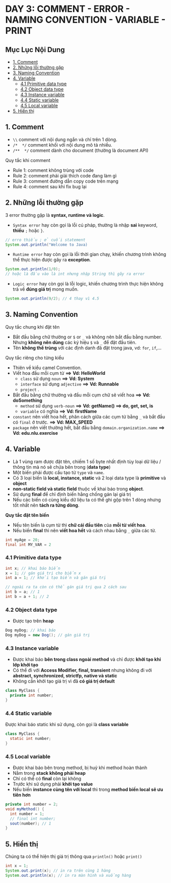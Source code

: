# DAY 3: COMMENT - ERROR - NAMING CONVENTION - VARIABLE - PRINT

## Mục Lục Nội Dung

  - [1. Comment](#1-comment)
  - [2. Những lỗi thường gặp](#2-những-lỗi-thường-gặp)
  - [3. Naming Convention](#3-naming-convention)
  - [4. Variable](#4-variable)
    - [4.1 Primitive data type](#41-primitive-data-type)
    - [4.2 Object data type](#42-object-data-type)
    - [4.3 Instance variable](#43-instance-variable)
    - [4.4 Static variable](#44-static-variable)
    - [4.5 Local variable](#45-local-variable)
  - [5. Hiển thị](#5-hiển-thị)

## 1. Comment

- `\\` comment với nội dung ngắn và chỉ trên 1 dòng.
- `/*  */` comment khối với nội dung mô tả nhiều.
- `/**  */` comment dành cho document (thường là document API)

Quy tắc khi comment

- Rule 1: comment không trùng với code
- Rule 2: comment phải giải thích code đang làm gì
- Rule 3: comment đường dẫn copy code trên mạng
- Rule 4: comment sau khi fix bug lại

## 2. Những lỗi thường gặp

3 error thường gặp là **syntax, runtime và logic**.

- `Syntax error` hay còn gọi là lỗi cú pháp, thường là nhập **sai** keyword, **thiếu** `;` hoặc `}`.

```java
// erro thiếu ; ở cuối statement
System.out.println("Welcome to Java)
```

- `Runtime error` hay còn gọi là lỗi thời gian chạy, khiến chương trình không thể thực hiện được gây ra **exception**.

```java
System.out.println(1/0);
// hoặc là đầu vào là int nhưng nhập String thì gây ra error
```

- `Logic error` hay còn gọi là lỗi logic, khiến chương trình thực hiện không trả về **đúng giá trị** mong muốn.

```java
System.out.println(9/2); // 4 thay vì 4.5
```

## 3. Naming Convention

Quy tắc chung khi đặt tên

- Bắt đầu bằng chữ thường or `$` or `_` và không nên bắt đầu bằng number. Nhưng **không nên dùng** các ký hiệu `$` và `_` để đặt đầu tiên.
- Tên **không thể trùng** với các định danh đã đặt trong java, vd: `for`, `if`,...

Quy tắc riêng cho từng kiểu

- Thiên về kiểu camel Convention.
- Viết hoa đầu mỗi cụm từ **==>** **Vd: HelloWorld**
  - `class` sử dụng `noun` **==>** **Vd: System**
  - `interface` sử dụng `adjective` **==>** **Vd: Runnable**
  - `project` . 
- Bắt đầu bằng chữ thường và đầu mỗi cụm chữ sẽ viết hoa **==>** **Vd: doSomething**
  - `method` sử dụng `verb-noun` **==>** **Vd: getName() ==> do, get, set, is**
  - `variable` có nghĩa **==>** **Vd: firstName**
- `constant` nên viết hoa hết, phân cách giữa các cụm từ bằng `_` và bắt đầu có `final` ở trước. **==>** **Vd: MAX_SPEED**
- `package` nên viết thường hết, bắt đầu bằng `domain.organization.name` **==>** **Vd: edu.nlu.exercise**

## 4. Variable

- Là 1 vùng ram được đặt tên, chiếm 1 số byte nhất định tùy loại dữ liệu / thông tin mà nó sẽ chứa bên trong (**data type**)
- Một biến phải được cấu tạo từ `type` và `name`.
- Có 3 loại biến là **local, instance, static** và 2 loại data type là **primitive** và **object**
- **non-static field và static field** thuộc về khai báo trong **object**.
- Sử dụng **final** để chỉ định biến hằng chống gán lại giá trị
- Nếu các biến có cùng kiểu dữ liệu ta có thể ghi gộp trên 1 dòng nhưng tốt nhất nên **tách ra từng dòng**.

**Quy tắc đặt tên biến**

- Nếu tên biến là cụm từ thì **chữ cái đầu tiên** của **mỗi từ viết hoa**.
- Nếu biến **final** thì nên **viết hoa hết** và cách nhau bằng `_` giữa các từ. 

```java
int myAge = 20;
final int MY_VAR = 2
``` 

### 4.1 Primitive data type

```java
int x; // khai báo biến
x = 1; // gán giá trị cho biến x
int a = 1; // khởi tạo biến và gán giá trị 

// ngoài ra ta còn có thể gán giá trị qua 2 cách sau
int b = a; // 1
int b = a + 1; // 2
```

### 4.2 Object data type

- Được tạo trên **heap**

```java
Dog myDog; // khai báo 
Dog myDog = new Dog(); // gán giá trị
```

### 4.3 Instance variable 

- Được khai báo **bên trong class ngoài method** và chỉ được **khởi tạo khi lớp khởi tạo**
- Có thể đi với **Access Modifier, final, transient** nhưng không đi với **abstract, synchronized, strictfp, native và static**
- Không cần khởi tạo giá trị vì đã **có giá trị default**

```java
class MyClass {
  private int number;
}
```

### 4.4 Static variable

Được khai báo static khi sử dụng, còn gọi là **class variable**

```java
class MyClass {
  static int number;
}
```

### 4.5 Local variable 

- Được khai báo bên trong method, bị huỷ khi method hoàn thành
- Nằm trong **stack không phải heap**
- Chỉ có thể có **final** còn lại không 
- Trước khi sử dụng phải **khởi tạo value**
- Nếu biến **instance cùng tên với local** thì trong **method biến local sẽ ưu tiên hơn**

```java
private int number = 2;
void myMethod() {
  int number = 1;
  // final int number;
  sout(number); // 1
}
```

## 5. Hiển thị 

Chúng ta có thể hiện thị giá trị thông qua `println()` hoặc `print()`

```java
int x = 1;
System.out.print(x); // in ra trên cùng 1 hàng
System.out.println(x); // in ra màn hình và xuống hàng
```



